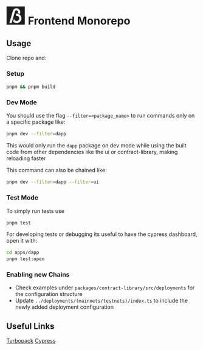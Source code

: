 # ![logo](packages/ui/src/assets/logo-24.svg) Frontend Monorepo

## Usage

Clone repo and:

### Setup

```bash
pnpm && pnpm build
```

### Dev Mode

You should use the flag `--filter=<package_name>` to run commands only on a specific package like:

```bash
pnpm dev --filter=dapp
```

This would only run the `dapp` package on dev mode while using the built code from other dependencies like the ui or contract-library, making reloading faster

This command can also be chained like:

```bash
pnpm dev --filter=dapp --filter=ui
```

### Test Mode

To simply run tests use

```bash
pnpm test
```

For developing tests or debugging its useful to have the cypress dashboard, open it with:

```bash
cd apps/dapp
pnpm test:open
```

### Enabling new Chains

- Check examples under `packages/contract-library/src/deployments` for the configuration structure
- Update `../deployments/(mainnets/testnets)/index.ts` to include the newly added deployment configuration

## Useful Links

[Turbopack](https://turbo.build/repo/docs)
[Cypress](https://docs.cypress.io/guides/getting-started/installing-cypress)
